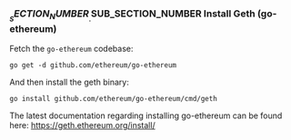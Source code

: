 
### $__SECTION_NUMBER__.$__SUB_SECTION_NUMBER__ Install Geth (go-ethereum)

Fetch the `go-ethereum` codebase:

`go get -d github.com/ethereum/go-ethereum`

And then install the geth binary:

`go install github.com/ethereum/go-ethereum/cmd/geth`

The latest documentation regarding installing go-ethereum can be found here:
<https://geth.ethereum.org/install/>
